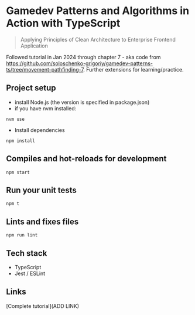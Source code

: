 # Gamedev Patterns and Algorithms in Action with TypeScript

> Applying Principles of Clean Architecture to Enterprise Frontend Application

Followed tutorial in Jan 2024 through chapter 7 - aka code from https://github.com/soloschenko-grigoriy/gamedev-patterns-ts/tree/movement-pathfinding-7. Further extensions for learning/practice.

## Project setup

- install Node.js (the version is specified in package.json)
- if you have nvm installed:

```
nvm use
```

- Install dependencies

```
npm install
```

## Compiles and hot-reloads for development

```
npm start
```

## Run your unit tests

```
npm t
```

## Lints and fixes files

```
npm run lint
```

## Tech stack

- TypeScript
- Jest / ESLint

## Links

[Complete tutorial](ADD LINK)
